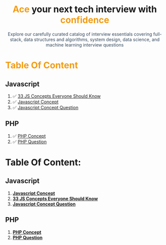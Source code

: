 <div align="center">
    <h1><span style="color:#f39c12;">Ace</span> your next tech interview with <span style="color:#f39c12;">confidence</span></h1>
    <p style="color:#34495e; max-width: 800px;">Explore our carefully curated catalog of interview essentials covering full-stack, data structures and algorithms, system design, data science, and machine learning interview questions</p>
</div>

<div>
  <h1 style="color:#f39c12;">Table Of Content</h1>
  <h2>Javascript</h2>
  <ol>
      <li>✅ <a href="javascript/js-33-concept">33 JS Concepts Everyone Should Know</a></li>
      <li>✅ <a href="javascript/js-concept">Javascript Concept</a></li>
      <li>✅ <a href="javascript/js-concept-question">Javascript Concept Question</a></li>
  </ol>
  <h2>PHP</h2>
  <ol>
      <li>✅ <a href="php/php-concept">PHP Concept</a></li>
      <li>✅ <a href="php/question">PHP Question</a></li>
  </ol>
</div>

# Table Of Content:

## Javascript

1. **[Javascript Concept](/documentation/javascript/js-concept)**
2. **[33 JS Concepts Everyone Should Know](/documentation/javascript/js-33-concept)**
3. **[Javascript Concept Question](/documentation/javascript/js-concept-question)**

## PHP

1. **[PHP Concept](/documentation/php/php-concept)**
2. **[PHP Question](/documentation/php/question)**
